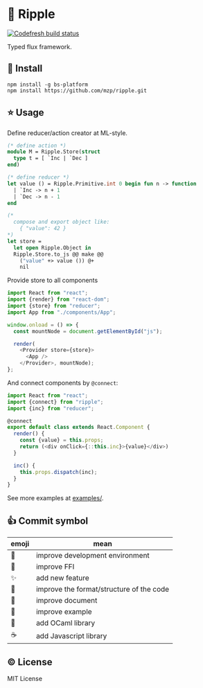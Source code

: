 # :ocean: Ripple

[![Codefresh build status]( https://g.codefresh.io/api/badges/build?repoOwner=mzp&repoName=ripple&branch=master&pipelineName=ripple&accountName=mzp&type=cf-1)]( https://g.codefresh.io/repositories/mzp/ripple/builds?filter=trigger:build;branch:master;service:58cf8ee3bfd25a010000e4b3~ripple)

Typed flux framework.

## :gift: Install

```
npm install -g bs-platform
npm install https://github.com/mzp/ripple.git
```

## :star: Usage
Define reducer/action creator at ML-style.

```ocaml
(* define action *)
module M = Ripple.Store(struct
  type t = [ `Inc | `Dec ]
end)

(* define reducer *)
let value () = Ripple.Primitive.int 0 begin fun n -> function
  | `Inc -> n + 1
  | `Dec -> n - 1
end

(*
  compose and export object like:
    { "value": 42 }
*)
let store =
  let open Ripple.Object in
  Ripple.Store.to_js @@ make @@
    ("value" +> value ()) @+
    nil
```

Provide store to all components

```js
import React from "react";
import {render} from "react-dom";
import {store} from "reducer";
import App from "./components/App";

window.onload = () => {
  const mountNode = document.getElementById("js");

  render(
    <Provider store={store}>
      <App />
    </Provider>, mountNode);
};
```

And connect components by `@connect`:

```js
import React from "react";
import {connect} from "ripple";
import {inc} from "reducer";

@connect
export default class extends React.Component {
  render() {
    const {value} = this.props;
    return (<div onClick={::this.inc}>{value}</div>)
  }

  inc() {
    this.props.dispatch(inc);
  }
}
```

See more examples at [examples/](https://github.com/mzp/ripple/tree/master/examples).

## :+1: Commit symbol

|emoji              |mean                                    |
|-------------------|----------------------------------------|
|:wrench:           |improve development environment         |
|:currency_exchange:|improve FFI                             |
|:sparkles:         |add new feature                         |
|:lipstick:         |improve the format/structure of the code|
|:memo:             |improve document                        |
|:gift:             |improve example                         |
|:camel:            |add OCaml library                       |
|:coffee:           |add Javascript library                  |

## :copyright: License
MIT License
